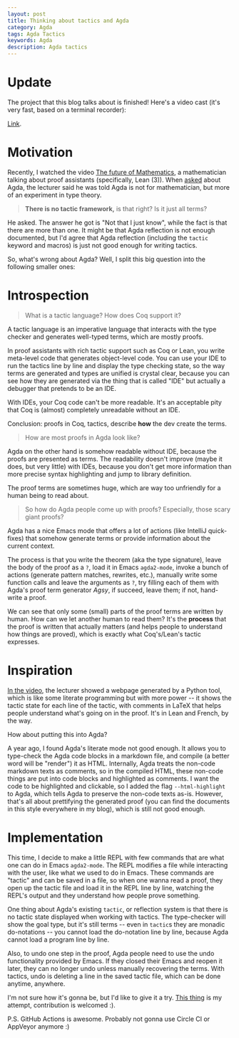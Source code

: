 ```yaml
---
layout: post
title: Thinking about tactics and Agda
category: Agda
tags: Agda Tactics
keywords: Agda
description: Agda tactics
---
```


# Update

The project that this blog talks about is finished!
Here's a video cast (it's very fast, based on a terminal recorder):

<script id="asciicast-283245" src="https://asciinema.org/a/283245.js" async>
</script>

[Link](https://asciinema.org/a/283245).

# Motivation

Recently, I watched the video [The future of Mathematics][tfom],
a mathematician talking about proof assistants (specifically, Lean (3)).
When [asked][tfom-t] about Agda, the lecturer said he was told Agda is not for
mathematician, but more of an experiment in type theory.

> **There is no tactic framework,** is that right?
> Is it just all terms?

He asked. The answer he got is "Not that I just know",
while the fact is that there are more than one.
It might be that Agda reflection is not enough documented,
but I'd agree that Agda reflection (including the `tactic` keyword and macros)
is just not good enough for writing tactics.

So, what's wrong about Agda?
Well, I split this big question into the following smaller ones:

 [tfom]: https://youtu.be/Dp-mQ3HxgDE
 [tfom-t]: https://youtu.be/Dp-mQ3HxgDE?t=3925
 [tfom-c]: https://youtu.be/Dp-mQ3HxgDE?t=1932

# Introspection

> What is a tactic language? How does Coq support it?

A tactic language is an imperative language that interacts with the type
checker and generates well-typed terms, which are mostly proofs.

In proof assistants with rich tactic support such as Coq or Lean,
you write meta-level code that generates object-level code.
You can use your IDE to run the tactics line by line
and display the type checking state,
so the way terms are generated and types are unified is crystal clear,
because you can see how they are generated via the thing that is called "IDE"
but actually a debugger that pretends to be an IDE.

With IDEs, your Coq code can't be more readable.
It's an acceptable pity that Coq is (almost)
completely unreadable without an IDE.

Conclusion: proofs in Coq, tactics, describe **how** the dev create the terms.

> How are most proofs in Agda look like?

Agda on the other hand is somehow readable without IDE,
because the proofs are presented as terms.
The readability doesn't improve (maybe it does, but very little) with IDEs,
because you don't get more information than more precise syntax highlighting
and jump to library definition.

The proof terms are sometimes huge, which are way too unfriendly
for a human being to read about.

> So how do Agda people come up with proofs?
> Especially, those scary giant proofs?

Agda has a nice Emacs mode that offers a lot of actions
(like IntelliJ quick-fixes) that somehow generate terms or provide information
about the current context.

The process is that you write the theorem (aka the type signature),
leave the body of the proof as a `?`, load it in Emacs `agda2-mode`,
invoke a bunch of actions (generate pattern matches, rewrites, etc.),
manually write some function calls and leave the arguments as `?`,
try filling each of them with Agda's proof term generator *Agsy*,
if succeed, leave them; if not, hand-write a proof.

We can see that only some (small) parts of the proof terms are written by human.
How can we let another human to read them?
It's the **process** that the proof is written that actually matters
(and helps people to understand how things are proved),
which is exactly what Coq's/Lean's tactic expresses.

# Inspiration

[In the video][tfom-c], the lecturer showed a webpage generated by a Python tool,
which is like some literate programming but with more power -- it shows the tactic state
for each line of the tactic, with comments in LaTeX that helps people understand
what's going on in the proof.
It's in Lean and French, by the way.

How about putting this into Agda?

A year ago, I found Agda's literate mode not good enough.
It allows you to type-check the Agda code blocks in a markdown file,
and compile (a better word will be "render") it as HTML.
Internally, Agda treats the non-code markdown texts as comments,
so in the compiled HTML, these non-code things are put into code blocks
and highlighted as comments.
I want the code to be highlighted and clickable,
so I added the flag `--html-highlight` to Agda, which tells Agda to preserve
the non-code texts as-is.
However, that's all about prettifying the generated proof
(you can find the documents in this style everywhere in my blog),
which is still not good enough.

# Implementation

This time, I decide to make a little REPL with few commands that are what one
can do in Emacs `agda2-mode`.
The REPL modifies a file while interacting with the user,
like what we used to do in Emacs.
These commands are "tactic" and can be saved in a file, so when one wanna read
a proof, they open up the tactic file and load it in the REPL line by line,
watching the REPL's output and they understand how people prove something.

One thing about Agda's existing `tactic`, or reflection system is that
there is no tactic state displayed when working with tactics.
The type-checker will show the goal type, but it's still terms --
even in `tactic`s they are monadic do-notations -- you cannot load the do-notation
line by line, because Agda cannot load a program line by line.

Also, to undo one step in the proof, Agda people need to use the undo
functionality provided by Emacs.
If they closed their Emacs and reopen it later, they can no longer undo
unless manually recovering the terms.
With tactics, undo is deleting a line in the saved tactic file,
which can be done anytime, anywhere.

I'm not sure how it's gonna be, but I'd like to give it a try.
[This thing](https://github.com/ice1000/agda-mode/tree/master/agda-tac) is my attempt,
contribution is welcomed :).

P.S. GitHub Actions is awesome. Probably not gonna use Circle CI or AppVeyor anymore :)
